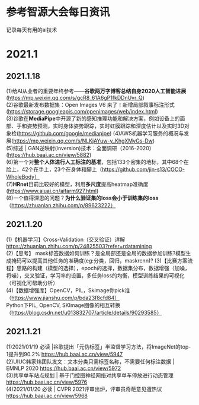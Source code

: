 # 参考智源大会每日资讯
记录每天有用的ai技术
# 2021.1
## 2021.1.18
(1)给AI从业者的重要年终参考——**谷歌两万字博客总结自身2020人工智能进展**(https://mp.weixin.qq.com/s/gcR8_61A6gP1fkDDnUvr_Q)  
(2)谷歌最新发布数据集：Open Images V6 来了！新增局部叙事标注形式(https://storage.googleapis.com/openimages/web/index.html)  
(3)谷歌在**MediaPipe**中开源了新的感知推理功能和解决方案，例如设备上的面部、手和姿势预测，实时身体姿势跟踪，实时虹膜跟踪和深度估计以及实时3D对象检(https://github.com/google/mediapipe)     (4)AWS机器学习服务的概况与发展(https://mp.weixin.qq.com/s/NLKjAYuw-y_KhgXMyGs-Dw)    
(5)综述 | GAN逆映射(inversion)技术：全面调研（2016-2020） (https://hub.baai.ac.cn/view/5882)    
(6)第一个对**整个人体进行人工标注的基准**，包括133个密集的地标，其中68个在脸上，42个在手上，23个在身体和脚上（https://github.com/jin-s13/COCO-WholeBody）    
(7)**HRnet**目前比较好的模型，利用**多尺度**提高heatmap准确度(https://www.aiuai.cn/aifarm927.html)  
(8)一个值得深思的问题？**为什么验证集的loss会小于训练集的loss**（https://zhuanlan.zhihu.com/p/89623222）  
## 2021.1.20
(1)【机器学习】Cross-Validation（交叉验证）详解 https://zhuanlan.zhihu.com/p/24825503?refer=rdatamining  
(2)【思考】 mask标签数据如何训练？是全局部还是全局的数据参加训练?模型生成掩码可以提高其他任务的准确度(eg:分类，回归，maskrcnn)?
(3)【比赛方案流程】思路的构建（模型的选择），epoch的选择，数据集分布，数据增强（加噪，将噪），交叉验证，学习率的设置，多任务loss的均衡，模型训练结果的可视化（可视化可帮助分析）  
(4)【数据增强库】OpenCV，PIL，Skimage你pick谁（https://www.jianshu.com/p/bda23f8cfd84）  
Python下PIL, OpenCV, SKImage图像的相互转换（https://blog.csdn.net/u013832707/article/details/90293585）
## 2021.1.21
(1)2021/01/19 必读 |谷歌提出「元伪标签」半监督学习方法，将ImageNet的top-1提升到90.2% https://hub.baai.ac.cn/view/5947  
(2)UIUC韩家炜团队发文：文本分类只需标签名称，不需要任何标注数据 | EMNLP 2020 https://hub.baai.ac.cn/view/5972  
(3)共享单车站点规划 | 基于门控图神经网络对共享单车停放进行动态管理 https://hub.baai.ac.cn/view/5976  
(4)2021/01/20 必读 | CVPR 2021评审出炉，评审员奇葩意见遭热议 https://hub.baai.ac.cn/view/5968
